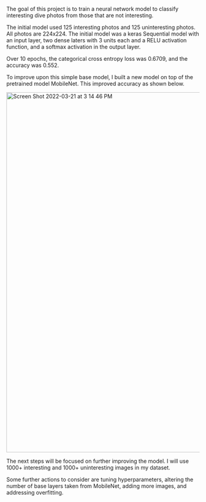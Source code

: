 The goal of this project is to train a neural network model to classify interesting dive photos from those that are not interesting.

The initial model used 125 interesting photos and 125 uninteresting photos. All photos are 224x224. The initial model was a keras Sequential model with an input layer, two dense laters with 3 units each and a RELU activation function, and a softmax activation in the output layer. 

Over 10 epochs, the categorical cross entropy loss was 0.6709, and the accuracy was 0.552. 

To improve upon this simple base model, I built a new model on top of the pretrained model MobileNet. This improved accuracy as shown below.

<img width="939" alt="Screen Shot 2022-03-21 at 3 14 46 PM" src="https://user-images.githubusercontent.com/84412675/159365971-193b10da-b03a-4b2d-b178-1cabb88b6b32.png">


The next steps will be focused on further improving the model. I will use 1000+ interesting and 1000+ uninteresting images in my dataset.

Some further actions to consider are tuning hyperparameters, altering the number of base layers taken from MobileNet, adding more images, and addressing overfitting. 

